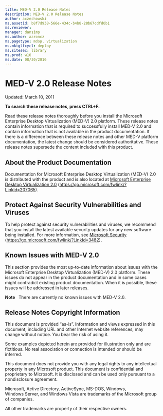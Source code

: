 ```yaml
---
title: MED-V 2.0 Release Notes
description: MED-V 2.0 Release Notes
author: aczechowski
ms.assetid: b8f7d938-566e-434c-b4b8-28b67cdfd0b1
ms.reviewer: 
manager: dansimp
ms.author: aaroncz
ms.pagetype: mdop, virtualization
ms.mktglfcycl: deploy
ms.sitesec: library
ms.prod: w10
ms.date: 08/30/2016
---
```



# MED-V 2.0 Release Notes


Updated: March 10, 2011

**To search these release notes, press CTRL+F.**

Read these release notes thoroughly before you install the Microsoft Enterprise Desktop Virtualization (MED-V) 2.0 platform. These release notes contain information that is required to successfully install MED-V 2.0 and contain information that is not available in the product documentation. If there is a difference between these release notes and other MED-V platform documentation, the latest change should be considered authoritative. These release notes supersede the content included with this product.

## About the Product Documentation


Documentation for Microsoft Enterprise Desktop Virtualization (MED-V) 2.0 is distributed with the product and is also located at [Microsoft Enterprise Desktop Virtualization 2.0](https://go.microsoft.com/fwlink/?LinkID=207065) (https://go.microsoft.com/fwlink/?LinkId=207065).

## Protect Against Security Vulnerabilities and Viruses


To help protect against security vulnerabilities and viruses, we recommend that you install the latest available security updates for any new software being installed. For more information, see [Microsoft Security](https://go.microsoft.com/fwlink/?LinkId=3482) (https://go.microsoft.com/fwlink/?LinkId=3482).

## Known Issues with MED-V 2.0


This section provides the most up-to-date information about issues with the Microsoft Enterprise Desktop Virtualization (MED-V) 2.0 platform. These issues do not appear in the product documentation and in some cases might contradict existing product documentation. When it is possible, these issues will be addressed in later releases.

**Note**  
There are currently no known issues with MED-V 2.0.

 

## Release Notes Copyright Information


This document is provided “as-is”. Information and views expressed in this document, including URL and other Internet website references, may change without notice. You bear the risk of using it.

Some examples depicted herein are provided for illustration only and are fictitious. No real association or connection is intended or should be inferred.

This document does not provide you with any legal rights to any intellectual property in any Microsoft product. This document is confidential and proprietary to Microsoft. It is disclosed and can be used only pursuant to a nondisclosure agreement.



Microsoft, Active Directory, ActiveSync, MS-DOS, Windows, Windows Server, and Windows Vista are trademarks of the Microsoft group of companies.

All other trademarks are property of their respective owners.

 

 





